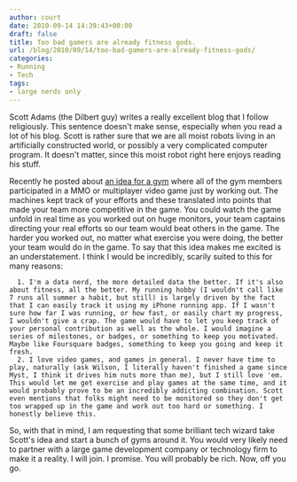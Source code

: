 ```yaml
---
author: court
date: 2010-09-14 14:39:43+00:00
draft: false
title: Too bad gamers are already fitness gods.
url: /blog/2010/09/14/too-bad-gamers-are-already-fitness-gods/
categories:
- Running
- Tech
tags:
- large nerds only
---
```


Scott Adams (the Dilbert guy) writes a really excellent blog that I follow religiously. This sentence doesn't make sense, especially when you read a lot of his blog. Scott is rather sure that we are all moist robots living in an artificially constructed world, or possibly a very complicated computer program. It doesn't matter, since this moist robot right here enjoys reading his stuff.

Recently he posted about [an idea for a gym](http://dilbert.com/blog/entry/your_next_gym/) where all of the gym members participated in a MMO or multiplayer video game just by working out. The machines kept track of your efforts and these translated into points that made your team more competitive in the game. You could watch the game unfold in real time as you worked out on huge monitors, your team captains directing your real efforts so our team would beat others in the game. The harder you worked out, no matter what exercise you were doing, the better your team would do in the game. To say that this idea makes me excited is an understatement. I think I would be incredibly, scarily suited to this for many reasons:



	  1. I'm a data nerd, the more detailed data the better. If it's also about fitness, all the better. My running hobby (I wouldn't call like 7 runs all summer a habit, but still) is largely driven by the fact that I can easily track it using my iPhone running app. If I wasn't sure how far I was running, or how fast, or easily chart my progress, I wouldn't give a crap. The game would have to let you keep track of your personal contribution as well as the whole. I would imagine a series of milestones, or badges, or something to keep you motivated. Maybe like Foursquare badges, something to keep you going and keep it fresh.
	  2. I love video games, and games in general. I never have time to play, naturally (ask Wilson, I literally haven't finished a game since Myst, I think it drives him nuts more than me), but I still love 'em. This would let me get exercise and play games at the same time, and it would probably prove to be an incredibly addicting combination. Scott even mentions that folks might need to be monitored so they don't get too wrapped up in the game and work out too hard or something. I honestly believe this.

So, with that in mind, I am requesting that some brilliant tech wizard take Scott's idea and start a bunch of gyms around it. You would very likely need to partner with a large game development company or technology firm to make it a reality. I will join. I promise. You will probably be rich. Now, off you go.
